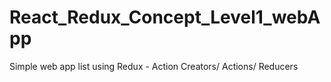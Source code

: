# React_Redux_Concept_Level1_webApp
Simple web app list using Redux - Action Creators/ Actions/ Reducers
